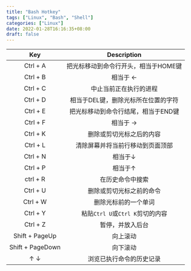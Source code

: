 ```yaml
---
title: "Bash Hotkey"
tags: ["Linux", "Bash", "Shell"]
categories: ["Linux"]
date: 2022-01-28T16:16:35+08:00
draft: false
---
```


|       Key        |             Description              |
| :--------------: | :----------------------------------: |
|     Ctrl + A     | 把光标移动到命令行开头，相当于HOME键 |
|     Ctrl + B     |               相当于 ←               |
|     Ctrl + C     |        中止当前正在执行的进程        |
|     Ctrl + D     | 相当于DEL键，删除光标所在位置的字符  |
|     Ctrl + E     | 把光标移动到命令行结尾，相当于END键  |
|     Ctrl + F     |               相当于 →               |
|     Ctrl + K     |       删除或剪切光标之后的内容       |
|     Ctrl + L     |   清除屏幕并将当前行移动到页面顶部   |
|     Ctrl + N     |               相当于↓                |
|     Ctrl + P     |               相当于↑                |
|     ctrl + R     |           在历史命令中搜索           |
|     Ctrl + U     |       删除或剪切光标之前的命令       |
|     Ctrl + W     |         删除光标前的一个单词         |
|     Ctrl + Y     |   粘贴`Ctrl U`或`Ctrl K`剪切的内容   |
|     Ctrl + Z     |           暂停，并放入后台           |
|  Shift + PageUp  |               向上滚动               |
| Shift + PageDown |               向下滚动               |
|       ↑ ↓        |       浏览已执行命令的历史记录       |
